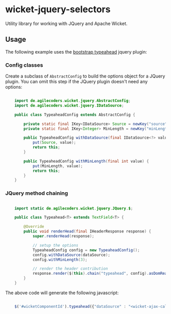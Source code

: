 wicket-jquery-selectors
=======================

Utility library for working with JQuery and Apache Wicket.

## Usage

The following example uses the [bootstrap typeahead](http://getbootstrap.com/2.3.2/javascript.html#typeahead) jquery plugin:

### Config classes

Create a subclass of `AbstractConfig` to build the options object for a JQuery plugin. You can omit
this step if the JQuery plugin doesn't need any options:

```java

    import de.agilecoders.wicket.jquery.AbstractConfig;
    import de.agilecoders.wicket.jquery.IDataSource;

    public class TypeaheadConfig extends AbstractConfig {

        private static final IKey<IDataSource> Source = newKey("source", null);
        private static final IKey<Integer> MinLength = newKey("minLength", 1);

        public TypeaheadConfig withDataSource(final IDataSource<?> value) {
            put(Source, value);
            return this;
        }

        public TypeaheadConfig withMinLength(final int value) {
            put(MinLength, value);
            return this;
        }
    }

```

### JQuery method chaining

```java

    import static de.agilecoders.wicket.jquery.JQuery.$;

    public class Typeahead<T> extends TextField<T> {

        @Override
        public void renderHead(final IHeaderResponse response) {
            super.renderHead(response);

            // setup the options
            TypeaheadConfig config = new TypeaheadConfig();
            config.withDataSource(dataSource);
            config.withMinLength(3);

            // render the header contribution
            response.render($(this).chain("typeahead", config).asDomReadyScript());
        }
    }

```

The above code will generate the following javascript:


```javascript

    $('#wicketComponentId').typeahead({"dataSource" : "<wicket-ajax-callback>", "minLength": 3});

```